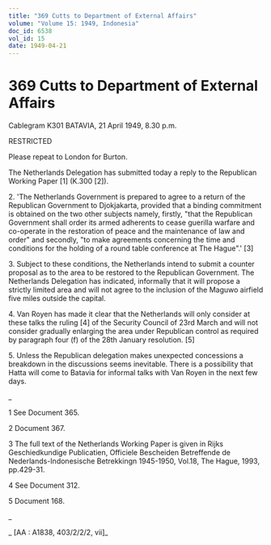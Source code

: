 ```yaml
---
title: "369 Cutts to Department of External Affairs"
volume: "Volume 15: 1949, Indonesia"
doc_id: 6538
vol_id: 15
date: 1949-04-21
---
```


# 369 Cutts to Department of External Affairs

Cablegram K301 BATAVIA, 21 April 1949, 8.30 p.m.

RESTRICTED

Please repeat to London for Burton.

The Netherlands Delegation has submitted today a reply to the Republican Working Paper [1] (K.300 [2]).

2\. 'The Netherlands Government is prepared to agree to a return of the Republican Government to Djokjakarta, provided that a binding commitment is obtained on the two other subjects namely, firstly, "that the Republican Government shall order its armed adherents to cease guerilla warfare and co-operate in the restoration of peace and the maintenance of law and order" and secondly, "to make agreements concerning the time and conditions for the holding of a round table conference at The Hague".' [3]

3\. Subject to these conditions, the Netherlands intend to submit a counter proposal as to the area to be restored to the Republican Government. The Netherlands Delegation has indicated, informally that it will propose a strictly limited area and will not agree to the inclusion of the Maguwo airfield five miles outside the capital.

4\. Van Royen has made it clear that the Netherlands will only consider at these talks the ruling [4] of the Security Council of 23rd March and will not consider gradually enlarging the area under Republican control as required by paragraph four (f) of the 28th January resolution. [5]

5\. Unless the Republican delegation makes unexpected concessions a breakdown in the discussions seems inevitable. There is a possibility that Hatta will come to Batavia for informal talks with Van Royen in the next few days.

_

1 See Document 365.

2 Document 367.

3 The full text of the Netherlands Working Paper is given in Rijks Geschiedkundige Publicatien, Officiele Bescheiden Betreffende de Nederlands-Indonesische Betrekkingn 1945-1950, Vol.18, The Hague, 1993, pp.429-31.

4 See Document 312.

5 Document 168.

_

_ [AA : A1838, 403/2/2/2, vii]_

